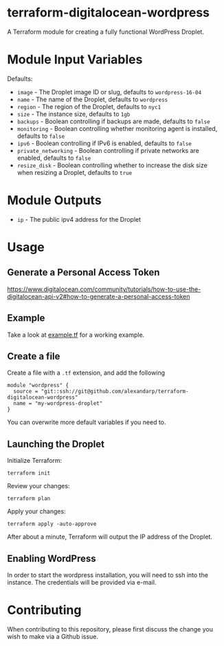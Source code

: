 # terraform-digitalocean-wordpress

A Terraform module for creating a fully functional WordPress Droplet.

# Module Input Variables

Defaults:

* `image` - The Droplet image ID or slug, defaults to `wordpress-16-04`
* `name` - The name of the Droplet, defaults to `wordpress`
* `region` - The region of the Droplet, defaults to `nyc1`
* `size` - The instance size, defaults to `1gb`
* `backups` - Boolean controlling if backups are made, defaults to `false`
* `monitoring` - Boolean controlling whether monitoring agent is installed, defaults to `false`
* `ipv6` - Boolean controlling if IPv6 is enabled, defaults to `false`
* `private_networking` - Boolean controlling if private networks are enabled, defaults to `false`
* `resize_disk` - Boolean controlling whether to increase the disk size when resizing a Droplet, defaults to `true`

# Module Outputs

* `ip` - The public ipv4 address for the Droplet

# Usage

## Generate a Personal Access Token

https://www.digitalocean.com/community/tutorials/how-to-use-the-digitalocean-api-v2#how-to-generate-a-personal-access-token

## Example

Take a look at [example.tf](./example/example.tf) for a working example.

## Create a file

Create a file with a `.tf` extension, and add the following

```
module "wordpress" {
  source = "git::ssh://git@github.com/alexandarp/terraform-digitalocean-wordpress"
  name = "my-wordpress-droplet"
}
```

You can overwrite more default variables if you need to.

## Launching the Droplet

Initialize Terraform:

```
terraform init
```

Review your changes:

```
terraform plan
```

Apply your changes:

```
terraform apply -auto-approve
```

After about a minute, Terraform will output the IP address of the Droplet.

## Enabling WordPress

In order to start the wordpress installation, you will need to ssh into the instance. The credentials will be provided via e-mail.

# Contributing

When contributing to this repository, please first discuss the change you wish to make via a Github issue.
